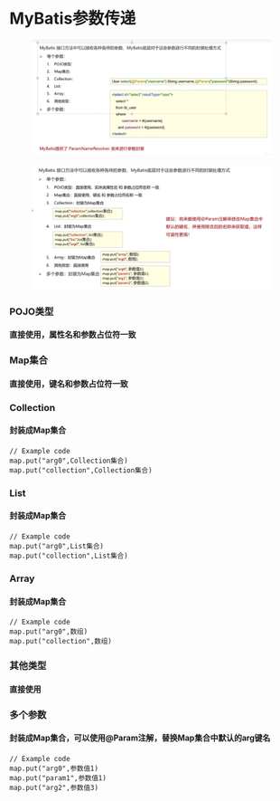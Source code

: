 # MyBatis参数传递

<figure><img src="../.gitbook/assets/image (27).png" alt=""><figcaption></figcaption></figure>

<figure><img src="../.gitbook/assets/image (1).png" alt=""><figcaption></figcaption></figure>

### POJO类型

#### 直接使用，属性名和参数占位符一致

### Map集合

#### 直接使用，键名和参数占位符一致

### Collection

#### 封装成Map集合

```
// Example code
map.put("arg0",Collection集合)
map.put("collection",Collection集合)
```

### List

#### 封装成Map集合

```
// Example code
map.put("arg0",List集合)
map.put("collection",List集合)
```

### Array

#### 封装成Map集合

```
// Example code
map.put("arg0",数组)
map.put("collection",数组)
```

### 其他类型

#### 直接使用

### 多个参数

#### 封装成Map集合，可以使用@Param注解，替换Map集合中默认的arg键名

```
// Example code
map.put("arg0",参数值1)
map.put("param1",参数值1)
map.put("arg2",参数值3)
```
